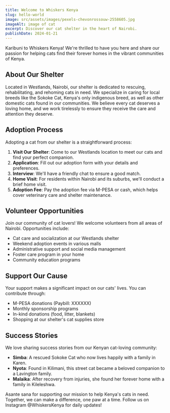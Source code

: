 ```yaml
---
title: Welcome to Whiskers Kenya
slug: hello-world
image: src/assets/images/pexels-chevonrossouw-2558605.jpg
imageAlt: image of cat
excerpt: Discover our cat shelter in the heart of Nairobi.
publishDate: 2024-01-21
---
```


Karibuni to Whiskers Kenya! We're thrilled to have you here and share our passion for helping cats find their forever homes in the vibrant communities of Kenya.

## About Our Shelter

Located in Westlands, Nairobi, our shelter is dedicated to rescuing, rehabilitating, and rehoming cats in need. We specialize in caring for local breeds like the Sokoke Cat, Kenya's only indigenous breed, as well as other domestic cats found in our communities. We believe every cat deserves a loving home, and we work tirelessly to ensure they receive the care and attention they deserve.

## Adoption Process

Adopting a cat from our shelter is a straightforward process:
1. **Visit Our Shelter**: Come to our Westlands location to meet our cats and find your perfect companion.
2. **Application**: Fill out our adoption form with your details and preferences.
3. **Interview**: We'll have a friendly chat to ensure a good match.
4. **Home Visit**: For residents within Nairobi and its suburbs, we'll conduct a brief home visit.
5. **Adoption Fee**: Pay the adoption fee via M-PESA or cash, which helps cover veterinary care and shelter maintenance.

## Volunteer Opportunities

Join our community of cat lovers! We welcome volunteers from all areas of Nairobi. Opportunities include:
- Cat care and socialization at our Westlands shelter
- Weekend adoption events in various malls
- Administrative support and social media management
- Foster care program in your home
- Community education programs

## Support Our Cause

Your support makes a significant impact on our cats' lives. You can contribute through:
- M-PESA donations (Paybill: XXXXXX)
- Monthly sponsorship programs
- In-kind donations (food, litter, blankets)
- Shopping at our shelter's cat supplies store

## Success Stories

We love sharing success stories from our Kenyan cat-loving community:
- **Simba**: A rescued Sokoke Cat who now lives happily with a family in Karen.
- **Nyota**: Found in Kilimani, this street cat became a beloved companion to a Lavington family.
- **Malaika**: After recovery from injuries, she found her forever home with a family in Kileleshwa.

Asante sana for supporting our mission to help Kenya's cats in need. Together, we can make a difference, one paw at a time. Follow us on Instagram @WhiskersKenya for daily updates!